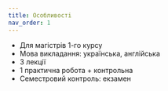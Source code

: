 ```yaml
---
title: Особливостi
nav_order: 1
---
```


- Для магiстрiв 1-го курсу
- Мова викладання: українська, англiйська
- 3 лекції
- 1 практична робота + контрольна
- Семестровий контроль: екзамен




